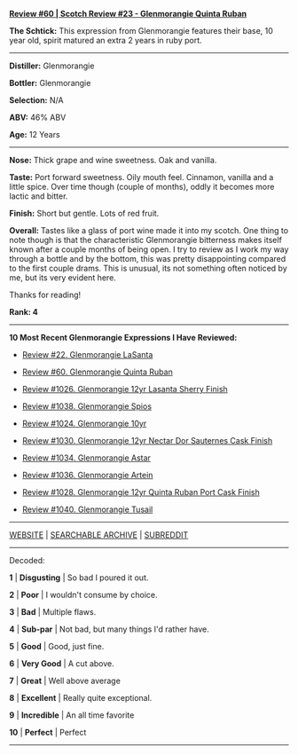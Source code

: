 
[**Review #60 | Scotch Review #23 - Glenmorangie Quinta Ruban**]( https://t8ke.review)

**The Schtick:** This expression from Glenmorangie features their base, 10 year old, spirit matured an extra 2 years in ruby port.

-----

**Distiller:** Glenmorangie

**Bottler:** Glenmorangie

**Selection:** N/A

**ABV:**  46% ABV

**Age:** 12 Years 

-----

**Nose:**  Thick grape and wine sweetness. Oak and vanilla.  

**Taste:** Port forward sweetness. Oily mouth feel. Cinnamon, vanilla and a little spice. Over time though (couple of months), oddly it becomes more lactic and bitter. 

**Finish:** Short but gentle. Lots of red fruit. 

**Overall:** Tastes like a glass of port wine made it into my scotch. One thing to note though is that the characteristic Glenmorangie bitterness makes itself known after a couple months of being open. I try to review as I work my way through a bottle and by the bottom, this was pretty disappointing compared to the first couple drams. This is unusual, its not something often noticed by me, but its very evident here. 

Thanks for reading!

**Rank: 4**

----- 

**10 Most Recent Glenmorangie Expressions I Have Reviewed:** 

- [Review #22. Glenmorangie LaSanta]( https://t8ke.review/review-22-glenmorangie-lasanta/) 

- [Review #60. Glenmorangie Quinta Ruban]( https://t8ke.review) 

- [Review #1026. Glenmorangie 12yr Lasanta Sherry Finish]( https://t8ke.review/review-1026-glenmorangie-12yr-lasanta-sherry-finish/) 

- [Review #1038. Glenmorangie Spios]( https://t8ke.review/review-1038-glenmorangie-spios/) 

- [Review #1024. Glenmorangie 10yr]( https://t8ke.review/review-1024-glenmorangie-10yr-the-original/) 

- [Review #1030. Glenmorangie 12yr Nectar Dor Sauternes Cask Finish]( https://t8ke.review/review-1030-glenmorangie-12yr-nectar-dor-sauternes-cask-finish/) 

- [Review #1034. Glenmorangie Astar]( https://t8ke.review/review-1034-glenmorangie-astar-2017-re-release/) 

- [Review #1036. Glenmorangie Artein]( https://t8ke.review/review-1036-glenmorangie-artein/) 

- [Review #1028. Glenmorangie 12yr Quinta Ruban Port Cask Finish]( https://t8ke.review/review-1028-glenmorangie-12yr-quinta-ruban-port-cask-finish/) 

- [Review #1040. Glenmorangie Tusail]( https://t8ke.review/review-1040-glenmorangie-tusail/) 

-----

[WEBSITE](https://t8ke.review) | [SEARCHABLE ARCHIVE](https://t8ke.review/review-archive/) | [SUBREDDIT](https://reddit.com/r/t8kereviews)

-----

Decoded:

**1** | **Disgusting** | So bad I poured it out.

**2** | **Poor** | I wouldn't consume by choice.

**3** | **Bad** | Multiple flaws.

**4** | **Sub-par** | Not bad, but many things I'd rather have.

**5** | **Good** | Good, just fine.

**6** | **Very Good** | A cut above.

**7** | **Great** | Well above average

**8** | **Excellent** | Really quite exceptional.

**9** | **Incredible** | An all time favorite

**10** | **Perfect** | Perfect

----

